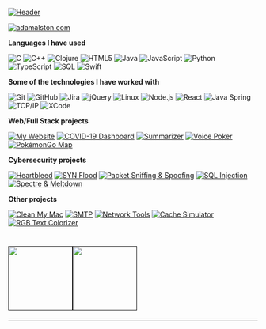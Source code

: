   <p><a href="https://www.youtube.com/watch?v=dQw4w9WgXcQ"><img src="https://github.com/chanoiu/chanoiu/raw/master/profile.gif" alt="Header"></a></p>
<p><a href="https://www.adamalston.com/"><img src="https://img.shields.io/badge/-ADAMALSTON.COM-000000?style=for-the-badge&amp;logo=react&amp;logoColor=white" alt="adamalston.com"></a></p>
<p><strong>Languages I have used</strong></p>
<p><img src="https://img.shields.io/badge/-C-000000?style=flat&amp;logo=C" alt="C">
<img src="https://img.shields.io/badge/-C++-000000?style=flat&amp;logo=C%2B%2B&amp;logoColor=00599C" alt="C++">
<img src="https://img.shields.io/badge/-Clojure-000000?style=flat&amp;logo=Clojure" alt="Clojure">
<img src="https://img.shields.io/badge/-HTML5-000000?style=flat&amp;logo=HTML5" alt="HTML5">
<img src="https://img.shields.io/badge/-Java-000000?style=flat&amp;logo=Java&amp;logoColor=007396" alt="Java">
<img src="https://img.shields.io/badge/-JavaScript-000000?style=flat&amp;logo=javascript" alt="JavaScript">
<img src="https://img.shields.io/badge/-Python-000000?style=flat&amp;logo=python" alt="Python">
<img src="https://img.shields.io/badge/-TypeScript-000000?style=flat&amp;logo=typescript&amp;logoColor=007ACC" alt="TypeScript">
<img src="https://img.shields.io/badge/-SQL-000000?style=flat&amp;logo=MySQL" alt="SQL">
<img src="https://img.shields.io/badge/-Swift-000000?style=flat&amp;logo=Swift" alt="Swift"></p>
<p><strong>Some of the technologies I have worked with</strong></p>
<p><img src="https://img.shields.io/badge/-Git-000000?style=flat&amp;logo=git&amp;logoColor=F05032" alt="Git">
<img src="https://img.shields.io/badge/-GitHub-000000?style=flat&amp;logo=github&amp;logoColor=FFFFFF" alt="GitHub">
<img src="https://img.shields.io/badge/-Jira-000000?style=flat&amp;logo=jira-software&amp;logoColor=white&amp;logoColor=0052CC" alt="Jira">
<img src="https://img.shields.io/badge/-jQuery-000000?style=flat&amp;logo=jQuery&amp;logoColor=0769AD" alt="jQuery">
<img src="https://img.shields.io/badge/-Linux-000000?style=flat&amp;logo=linux&amp;logoColor=FCC624" alt="Linux">
<img src="https://img.shields.io/badge/-Node.js-000000?style=flat&amp;logo=node.js&amp;logoColor=339933" alt="Node.js">
<img src="https://img.shields.io/badge/-React-000000?style=flat&amp;logo=React&amp;logoColor=61DAFB" alt="React">
<img src="https://img.shields.io/badge/-Spring-000000?style=flat&amp;logo=spring&amp;logoColor=6DB33F" alt="Java Spring">
<img src="https://img.shields.io/badge/-TCP/IP-000000?style=flat&amp;logo=cisco&amp;logoColor=white" alt="TCP/IP">
<img src="https://img.shields.io/badge/-XCode-000000?style=flat&amp;logo=XCode&amp;logoColor=1575F9" alt="XCode"><!-- wi*quL3fcV --></p>
<p><strong>Web/Full Stack projects</strong></p>
<p><a href="https://github.com/adamalston/v2"><img src="https://img.shields.io/badge/-%F0%9F%A7%AC%C2%A0%C2%A0My%C2%A0Website-000000?style=flat" alt="My Website"></a>
<a href="https://github.com/adamalston/COVID-19-Dashboard"><img src="https://img.shields.io/badge/-%F0%9F%A6%A0%C2%A0COVID%E2%80%9119%C2%A0Dashboard-000000?style=flat" alt="COVID-19 Dashboard"></a>
<a href="https://github.com/adamalston/Summarizer"><img src="https://img.shields.io/badge/-%F0%9F%93%B0%C2%A0%C2%A0Summarizer-000000?style=flat" alt="Summarizer"></a>
<a href="https://github.com/adamalston/Poker"><img src="https://img.shields.io/badge/-%F0%9F%83%8F%C2%A0Voice%C2%A0Poker-000000?style=flat" alt="Voice Poker"></a>
<a href="https://github.com/adamalston/PokemonGo-Map"><img src="https://img.shields.io/badge/-%F0%9F%97%BA%EF%B8%8F%C2%A0Pok%C3%A9monGo%C2%A0Map-000000?style=flat" alt="PokémonGo Map"></a></p>
<p><strong>Cybersecurity projects</strong></p>
<p><a href="https://github.com/adamalston/Heartbleed"><img src="https://img.shields.io/badge/-%F0%9F%A9%B8%C2%A0Heartbleed-000000?style=flat" alt="Heartbleed"></a>
<a href="https://github.com/adamalston/SYN-Flood"><img src="https://img.shields.io/badge/-%F0%9F%8C%8A%C2%A0%C2%A0SYN%C2%A0Flood-000000?style=flat" alt="SYN Flood"></a>
<a href="https://github.com/adamalston/Packet-Sniffing-and-Spoofing"><img src="https://img.shields.io/badge/-%F0%9F%97%83%EF%B8%8F%C2%A0Packet%C2%A0Sniffing%C2%A0&amp;%C2%A0Spoofing-000000?style=flat" alt="Packet Sniffing &amp; Spoofing"></a>
<a href="https://github.com/adamalston/SQL-Injection"><img src="https://img.shields.io/badge/-%F0%9F%92%89%C2%A0%C2%A0SQL%C2%A0Injection-000000?style=flat" alt="SQL Injection"></a>
<a href="https://github.com/adamalston/Meltdown-Spectre"><img src="https://img.shields.io/badge/-%F0%9F%9B%A1%EF%B8%8F%C2%A0Spectre%C2%A0&amp;%C2%A0Meltdown-000000?style=flat" alt="Spectre &amp; Meltdown"></a></p>
<p><strong>Other projects</strong></p>
<p><a href="https://github.com/adamalston/Clean-My-Mac"><img src="https://img.shields.io/badge/-%F0%9F%A7%BC%C2%A0%C2%A0Clean%C2%A0My%C2%A0Mac-000000?style=flat" alt="Clean My Mac"></a>
<a href="https://github.com/adamalston/SMTP"><img src="https://img.shields.io/badge/-%F0%9F%93%A7%C2%A0%C2%A0SMTP-000000?style=flat" alt="SMTP"></a>
<a href="https://github.com/adamalston/Network-Tools"><img src="https://img.shields.io/badge/-%F0%9F%93%A1%C2%A0%C2%A0Network%C2%A0Tools-000000?style=flat" alt="Network Tools"></a>
<a href="https://github.com/adamalston/CacheSimulator"><img src="https://img.shields.io/badge/-%E2%9B%93%EF%B8%8F%C2%A0Cache%C2%A0Simulator-000000?style=flat" alt="Cache Simulator"></a>
<a href="https://github.com/adamalston/rgbTextColorizer"><img src="https://img.shields.io/badge/-%F0%9F%8C%88%C2%A0%C2%A0RGB%C2%A0Text%C2%A0Colorizer-000000?style=flat" alt="RGB Text Colorizer"></a></p>
<h1>
    <a href="">
        <img align="" height="130px" src="https://github-readme-stats.vercel.app/api?username=adamalston&amp;hide_title=true&amp;show_icons=true&amp;include_all_commits=true&amp;line_height=21&amp;bg_color=0,EC6C6C,FFD479,FFFC79,73FA79&amp;theme=graywhite"><img align="" height="130px" src="https://github-readme-stats.vercel.app/api/top-langs/?username=adamalston&amp;hide_title=true&amp;layout=compact&amp;bg_color=0,73FA79,73FDFF,7A81FF&amp;theme=graywhite">
    </a>
</h1>
<hr>
